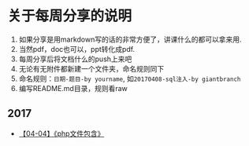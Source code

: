 # 关于每周分享的说明
1. 如果分享是用markdown写的话的非常方便了，讲课什么的都可以拿来用.
2. 当然pdf，doc也可以，ppt转化成pdf.
3. 每周分享后将文档什么的push上来吧
4. 无论有无附件都新建一个文件夹，命名规则同下
5. 命名规则：`日期-题目-by yourname`, 如`20170408-sql注入-by giantbranch`
6. 编写README.md目录，规则看raw

## 2017
- [【04-04】《php文件包含》](/2017年上半年/20170404_php-_by_Dhakkan/php文件包含.md)

